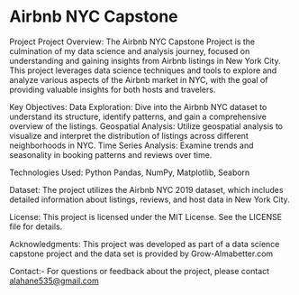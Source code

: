 # Airbnb NYC Capstone 
Project Project Overview:
  The Airbnb NYC Capstone Project is the culmination of my data science and analysis journey, focused on understanding and gaining insights from Airbnb listings in New York 
  City. This project leverages data science techniques and tools to explore and analyze various aspects of the Airbnb market in NYC, with the goal of providing valuable insights for both hosts and travelers.

Key Objectives:
Data Exploration: Dive into the Airbnb NYC dataset to understand its structure, identify patterns, and gain a comprehensive overview of the listings.
Geospatial Analysis: Utilize geospatial analysis to visualize and interpret the distribution of listings across different neighborhoods in NYC.
Time Series Analysis: Examine trends and seasonality in booking patterns and reviews over time.

Technologies Used:
Python
Pandas, NumPy, Matplotlib, Seaborn

Dataset:
The project utilizes the Airbnb NYC 2019 dataset, which includes detailed information about listings, reviews, and host data in New York City.

License:
This project is licensed under the MIT License. See the LICENSE file for details.

Acknowledgments:
This project was developed as part of a data science capstone project and the data set is provided by Grow-Almabetter.com

Contact:- 
For questions or feedback about the project, please contact alahane535@gmail.com 




